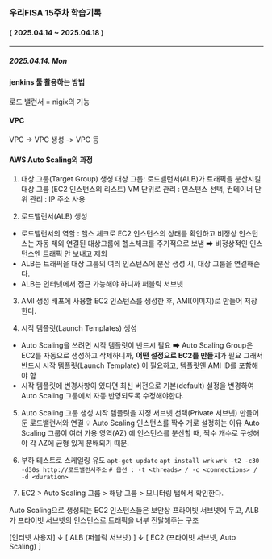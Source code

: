 ### 우리FISA 15주차 학습기록

#### ( 2025.04.14 ~ 2025.04.18 )

---

##### 2025.04.14. Mon
#### jenkins 툴 활용하는 방법

로드 밸런서 = nigix의 기능

#### VPC
VPC -> VPC 생성 -> VPC 등

#### AWS Auto Scaling의 과정
1. 대상 그룹(Target Group) 생성
대상 그룹: 로드밸런서(ALB)가 트래픽을 분산시킬 대상 그룹 (EC2 인스턴스의 리스트)
VM 단위로 관리 : 인스턴스 선택, 컨테이너 단위 관리 : IP 주소 사용

2. 로드밸런서(ALB) 생성
- 로드밸런서의 역할 : 헬스 체크로 EC2 인스턴스의 상태를 확인하고 비정상 인스턴스는 자동 제외
연결된 대상그룹에 헬스체크를 주기적으로 보냄 ➡ 비정상적인 인스턴스엔 트래픽 안 보내고 제외
- ALB는 트래픽을 대상 그룹의 여러 인스턴스에 분산
생성 시, 대상 그룹을 연결해준다.
- ALB는 인터넷에서 접근 가능해야 하니까 퍼블릭 서브넷

3. AMI 생성
배포에 사용할 EC2 인스턴스를 생성한 후, AMI(이미지)로 만들어 저장한다.

4. 시작 템플릿(Launch Templates) 생성
- Auto Scaling을 쓰려면 시작 템플릿이 반드시 필요
➡ Auto Scaling Group은 EC2를 자동으로 생성하고 삭제하니까, **어떤 설정으로 EC2를 만들지**가 필요
그래서 반드시 시작 템플릿(Launch Template) 이 필요하고, 템플릿엔 AMI ID를 포함해야 함
- 시작 템플릿에 변경사항이 있다면 최신 버전으로 기본(default) 설정을 변경하여 Auto Scaling 그룹에서 자동 반영되도록 수정해야한다.

5. Auto Scaling 그룹 생성
시작 템플릿을 지정
서브넷 선택(Private 서브넷)
만들어 둔 로드밸런서와 연결
💡 Auto Scaling 인스턴스를 짝수 개로 설정하는 이유
 Auto Scaling 그룹이 여러 가용 영역(AZ) 에 인스턴스를 분산할 때, 짝수 개수로 구성해야 각 AZ에 균형 있게 분배되기 때문.

6. 부하 테스트로 스케일링 유도
`apt-get update`
`apt install wrk`
`wrk -t2 -c30 -d30s http://로드밸런서주소`
`# 옵션 : -t <threads> / -c <connections> / -d <duration>`

7. EC2 > Auto Scaling 그룹 > 해당 그룹 > 모니터링 탭에서 확인한다.


Auto Scaling으로 생성되는 EC2 인스턴스들은 보안상 프라이빗 서브넷에 두고, ALB가 프라이빗 서브넷의 인스턴스로 트래픽을 내부 전달해주는 구조

[인터넷 사용자]
       ↓
[ ALB (퍼블릭 서브넷) ]
       ↓
[ EC2 (프라이빗 서브넷, Auto Scaling) ]
